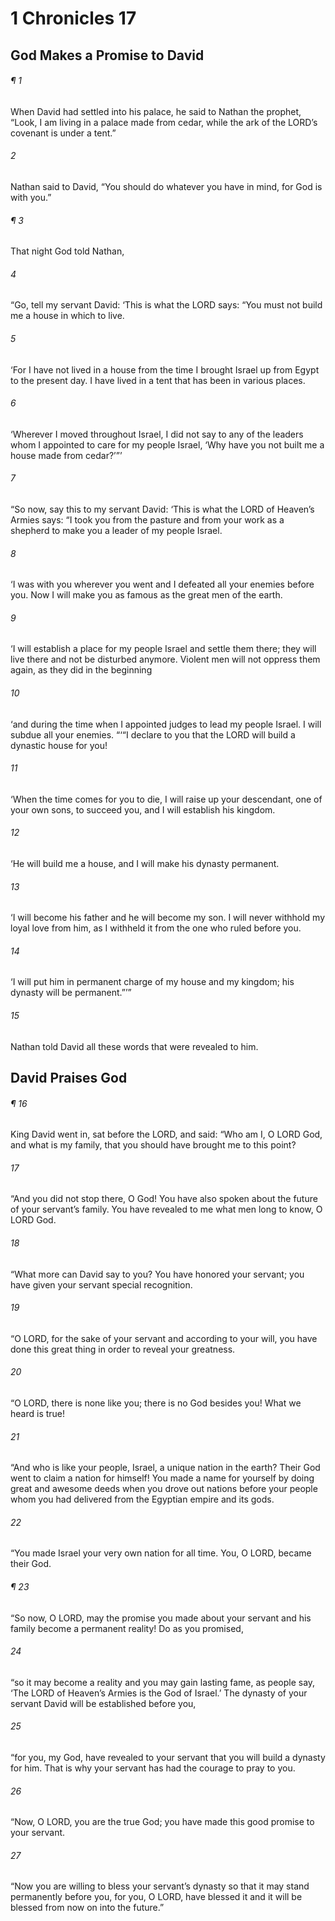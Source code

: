 # 1 Chronicles 17
## God Makes a Promise to David
###### ¶ 1
When David had settled into his palace, he said to Nathan the prophet, “Look, I am living in a palace made from cedar, while the ark of the LORD’s covenant is under a tent.”
###### 2
Nathan said to David, “You should do whatever you have in mind, for God is with you.”
###### ¶ 3
That night God told Nathan,
###### 4
“Go, tell my servant David: ‘This is what the LORD says: “You must not build me a house in which to live.
###### 5
‘For I have not lived in a house from the time I brought Israel up from Egypt to the present day. I have lived in a tent that has been in various places.
###### 6
‘Wherever I moved throughout Israel, I did not say to any of the leaders whom I appointed to care for my people Israel, ‘Why have you not built me a house made from cedar?’”’
###### 7
“So now, say this to my servant David: ‘This is what the LORD of Heaven’s Armies says: “I took you from the pasture and from your work as a shepherd to make you a leader of my people Israel.
###### 8
‘I was with you wherever you went and I defeated all your enemies before you. Now I will make you as famous as the great men of the earth.
###### 9
‘I will establish a place for my people Israel and settle them there; they will live there and not be disturbed anymore. Violent men will not oppress them again, as they did in the beginning
###### 10
‘and during the time when I appointed judges to lead my people Israel. I will subdue all your enemies.
“‘“I declare to you that the LORD will build a dynastic house for you!
###### 11
‘When the time comes for you to die, I will raise up your descendant, one of your own sons, to succeed you, and I will establish his kingdom.
###### 12
‘He will build me a house, and I will make his dynasty permanent.
###### 13
‘I will become his father and he will become my son. I will never withhold my loyal love from him, as I withheld it from the one who ruled before you.
###### 14
‘I will put him in permanent charge of my house and my kingdom; his dynasty will be permanent.”’”
###### 15
Nathan told David all these words that were revealed to him.
## David Praises God
###### ¶ 16
King David went in, sat before the LORD, and said: “Who am I, O LORD God, and what is my family, that you should have brought me to this point?
###### 17
“And you did not stop there, O God! You have also spoken about the future of your servant’s family. You have revealed to me what men long to know, O LORD God.
###### 18
“What more can David say to you? You have honored your servant; you have given your servant special recognition.
###### 19
“O LORD, for the sake of your servant and according to your will, you have done this great thing in order to reveal your greatness.
###### 20
“O LORD, there is none like you; there is no God besides you! What we heard is true!
###### 21
“And who is like your people, Israel, a unique nation in the earth? Their God went to claim a nation for himself! You made a name for yourself by doing great and awesome deeds when you drove out nations before your people whom you had delivered from the Egyptian empire and its gods.
###### 22
“You made Israel your very own nation for all time. You, O LORD, became their God.
###### ¶ 23
“So now, O LORD, may the promise you made about your servant and his family become a permanent reality! Do as you promised,
###### 24
“so it may become a reality and you may gain lasting fame, as people say, ‘The LORD of Heaven’s Armies is the God of Israel.’ The dynasty of your servant David will be established before you,
###### 25
“for you, my God, have revealed to your servant that you will build a dynasty for him. That is why your servant has had the courage to pray to you.
###### 26
“Now, O LORD, you are the true God; you have made this good promise to your servant.
###### 27
“Now you are willing to bless your servant’s dynasty so that it may stand permanently before you, for you, O LORD, have blessed it and it will be blessed from now on into the future.”
